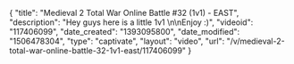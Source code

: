 {
    "title": "Medieval 2 Total War Online Battle #32 (1v1) - EAST",
    "description": "Hey guys here is a little 1v1 \n\nEnjoy :)",
    "videoid": "117406099",
    "date_created": "1393095800",
    "date_modified": "1506478304",
    "type": "captivate",
    "layout": "video",
    "url": "\/v\/medieval-2-total-war-online-battle-32-1v1-east\/117406099"
}